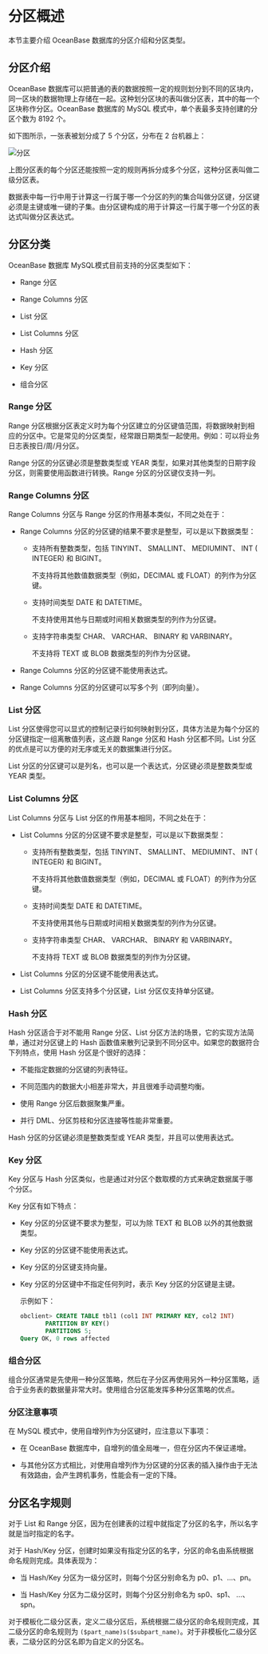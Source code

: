 # 分区概述

本节主要介绍 OceanBase 数据库的分区介绍和分区类型。

## 分区介绍

OceanBase 数据库可以把普通的表的数据按照一定的规则划分到不同的区块内，同一区块的数据物理上存储在一起。这种划分区块的表叫做分区表，其中的每一个区块称作分区。OceanBase 数据库的 MySQL 模式中，单个表最多支持创建的分区个数为 8192 个。

如下图所示，一张表被划分成了 5 个分区，分布在 2 台机器上：

![分区](https://help-static-aliyun-doc.aliyuncs.com/assets/img/zh-CN/2532290461/p362799.jpg)

上图分区表的每个分区还能按照一定的规则再拆分成多个分区，这种分区表叫做二级分区表。

数据表中每一行中用于计算这一行属于哪一个分区的列的集合叫做分区键，分区键必须是主键或唯一键的子集。由分区键构成的用于计算这一行属于哪一个分区的表达式叫做分区表达式。

## 分区分类

OceanBase 数据库 MySQL模式目前支持的分区类型如下：

* Range 分区

* Range Columns 分区

* List 分区

* List Columns 分区

* Hash 分区

* Key 分区

* 组合分区

### Range 分区

Range 分区根据分区表定义时为每个分区建立的分区键值范围，将数据映射到相应的分区中。它是常见的分区类型，经常跟日期类型一起使用。例如：可以将业务日志表按日/周/月分区。

Range 分区的分区键必须是整数类型或 YEAR 类型，如果对其他类型的日期字段分区，则需要使用函数进行转换。Range 分区的分区键仅支持一列。

### Range Columns 分区

Range Columns 分区与 Range 分区的作用基本类似，不同之处在于：

* Range Columns 分区的分区键的结果不要求是整型，可以是以下数据类型：

  * 支持所有整数类型，包括 TINYINT、 SMALLINT、 MEDIUMINT、 INT ( INTEGER) 和 BIGINT。

    不支持将其他数值数据类型（例如，DECIMAL 或 FLOAT）的列作为分区键。
  
  * 支持时间类型 DATE 和 DATETIME。

    不支持使用其他与日期或时间相关数据类型的列作为分区键。

  * 支持字符串类型 CHAR、 VARCHAR、 BINARY 和 VARBINARY。

    不支持将 TEXT 或 BLOB 数据类型的列作为分区键。

* Range Columns 分区的分区键不能使用表达式。

* Range Columns 分区的分区键可以写多个列（即列向量）。

### List 分区

List 分区使得您可以显式的控制记录行如何映射到分区，具体方法是为每个分区的分区键指定一组离散值列表，这点跟 Range 分区和 Hash 分区都不同。List 分区的优点是可以方便的对无序或无关的数据集进行分区。

List 分区的分区键可以是列名，也可以是一个表达式，分区键必须是整数类型或 YEAR 类型。

### List Columns 分区

List Columns 分区与 List 分区的作用基本相同，不同之处在于：

* List Columns 分区的分区键不要求是整型，可以是以下数据类型：

  * 支持所有整数类型，包括 TINYINT、 SMALLINT、 MEDIUMINT、 INT ( INTEGER) 和 BIGINT。

    不支持将其他数值数据类型（例如，DECIMAL 或 FLOAT）的列作为分区键。
  
  * 支持时间类型 DATE 和 DATETIME。

    不支持使用其他与日期或时间相关数据类型的列作为分区键。

  * 支持字符串类型 CHAR、 VARCHAR、 BINARY 和 VARBINARY。

    不支持将 TEXT 或 BLOB 数据类型的列作为分区键。

*  List Columns 分区的分区键不能使用表达式。

* List Columns 分区支持多个分区键，List 分区仅支持单分区键。

### Hash 分区

Hash 分区适合于对不能用 Range 分区、List 分区方法的场景，它的实现方法简单，通过对分区键上的 Hash 函数值来散列记录到不同分区中。如果您的数据符合下列特点，使用 Hash 分区是个很好的选择：

* 不能指定数据的分区键的列表特征。

* 不同范围内的数据大小相差非常大，并且很难手动调整均衡。

* 使用 Range 分区后数据聚集严重。

* 并行 DML、分区剪枝和分区连接等性能非常重要。

Hash 分区的分区键必须是整数类型或 YEAR 类型，并且可以使用表达式。

### Key 分区

Key 分区与 Hash 分区类似，也是通过对分区个数取模的方式来确定数据属于哪个分区。

Key 分区有如下特点：

* Key 分区的分区键不要求为整型，可以为除 TEXT 和 BLOB 以外的其他数据类型。

* Key 分区的分区键不能使用表达式。

* Key 分区的分区键支持向量。

* Key 分区的分区键中不指定任何列时，表示 Key 分区的分区键是主键。

  示例如下：

  ```sql
  obclient> CREATE TABLE tbl1 (col1 INT PRIMARY KEY, col2 INT) 
         PARTITION BY KEY() 
         PARTITIONS 5;
  Query OK, 0 rows affected
  ```

### 组合分区

组合分区通常是先使用一种分区策略，然后在子分区再使用另外一种分区策略，适合于业务表的数据量非常大时。使用组合分区能发挥多种分区策略的优点。

### 分区注意事项

在 MySQL 模式中，使用自增列作为分区键时，应注意以下事项：

* 在 OceanBase 数据库中，自增列的值全局唯一，但在分区内不保证递增。

* 与其他分区方式相比，对使用自增列作为分区键的分区表的插入操作由于无法有效路由，会产生跨机事务，性能会有一定的下降。

## 分区名字规则

对于 List 和 Range 分区，因为在创建表的过程中就指定了分区的名字，所以名字就是当时指定的名字。

对于 Hash/Key 分区，创建时如果没有指定分区的名字，分区的命名由系统根据命名规则完成。具体表现为：

* 当 Hash/Key 分区为一级分区时，则每个分区分别命名为 p0、p1、...、pn。

* 当 Hash/Key 分区为二级分区时，则每个分区分别命名为 sp0、sp1、 ...、spn。

对于模板化二级分区表，定义二级分区后，系统根据二级分区的命名规则完成，其二级分区的命名规则为 `($part_name)s($subpart_name)`。对于非模板化二级分区表，二级分区的分区名即为⾃定义的分区名。
